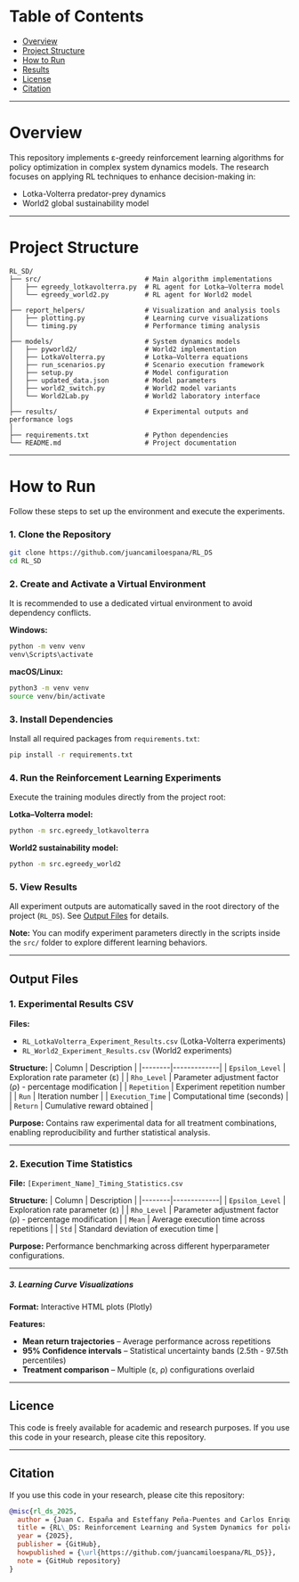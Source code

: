 # **Table of Contents**

- [Overview](#overview)
- [Project Structure](#project-structure)
- [How to Run](#how-to-run)
- [Results](#results)
- [License](#license)
- [Citation](#citation)

---

# **Overview**

This repository implements ε-greedy reinforcement learning algorithms for policy optimization in complex system dynamics models. The research focuses on applying RL techniques to enhance decision-making in:

- Lotka-Volterra predator-prey dynamics  
- World2 global sustainability model

---

# **Project Structure**

```
RL_SD/
├── src/                          # Main algorithm implementations
│   ├── egreedy_lotkavolterra.py  # RL agent for Lotka–Volterra model
│   └── egreedy_world2.py         # RL agent for World2 model
│
├── report_helpers/               # Visualization and analysis tools
│   ├── plotting.py               # Learning curve visualizations
│   └── timing.py                 # Performance timing analysis
│
├── models/                       # System dynamics models
│   ├── pyworld2/                 # World2 implementation
│   ├── LotkaVolterra.py          # Lotka–Volterra equations
│   ├── run_scenarios.py          # Scenario execution framework
│   ├── setup.py                  # Model configuration
│   ├── updated_data.json         # Model parameters
│   ├── world2_switch.py          # World2 model variants
│   └── World2Lab.py              # World2 laboratory interface
│
├── results/                      # Experimental outputs and performance logs
│
├── requirements.txt              # Python dependencies
└── README.md                     # Project documentation
```
---

# **How to Run**

Follow these steps to set up the environment and execute the experiments.

### **1. Clone the Repository**
```bash
git clone https://github.com/juancamiloespana/RL_DS
cd RL_SD
```

### **2. Create and Activate a Virtual Environment**
It is recommended to use a dedicated virtual environment to avoid dependency conflicts.

**Windows:**
```bash
python -m venv venv
venv\Scripts\activate
```

**macOS/Linux:**
```bash
python3 -m venv venv
source venv/bin/activate
```

### **3. Install Dependencies**
Install all required packages from `requirements.txt`:
```bash
pip install -r requirements.txt
```

### **4. Run the Reinforcement Learning Experiments**
Execute the training modules directly from the project root:

**Lotka–Volterra model:**
```bash
python -m src.egreedy_lotkavolterra
```

**World2 sustainability model:**
```bash
python -m src.egreedy_world2
```

### **5. View Results**
All experiment outputs are automatically saved in the root directory of the project (`RL_DS`). See [Output Files](#output-files) for details.

**Note:** You can modify experiment parameters directly in the scripts inside the `src/` folder to explore different learning behaviors.

---

## **Output Files**

### **1. Experimental Results CSV**
**Files:**
- `RL_LotkaVolterra_Experiment_Results.csv` (Lotka-Volterra experiments)
- `RL_World2_Experiment_Results.csv` (World2 experiments)

**Structure:**
| Column | Description |
|--------|-------------|
| `Epsilon_Level` | Exploration rate parameter (ε) |
| `Rho_Level` | Parameter adjustment factor (ρ) - percentage modification |
| `Repetition` | Experiment repetition number |
| `Run` | Iteration number |
| `Execution_Time` | Computational time (seconds) |
| `Return` | Cumulative reward obtained |

**Purpose:** Contains raw experimental data for all treatment combinations, enabling reproducibility and further statistical analysis.

---

### **2. Execution Time Statistics**
**File:** `[Experiment_Name]_Timing_Statistics.csv`

**Structure:**
| Column | Description |
|--------|-------------|
| `Epsilon_Level` | Exploration rate parameter (ε) |
| `Rho_Level` | Parameter adjustment factor (ρ) - percentage modification |
| `Mean` | Average execution time across repetitions |
| `Std` | Standard deviation of execution time |

**Purpose:** Performance benchmarking across different hyperparameter configurations.

---

##### **3. Learning Curve Visualizations**
**Format:** Interactive HTML plots (Plotly)

**Features:**
- **Mean return trajectories** – Average performance across repetitions
- **95% Confidence intervals** – Statistical uncertainty bands (2.5th - 97.5th percentiles)
- **Treatment comparison** – Multiple (ε, ρ) configurations overlaid

---

## **Licence**
This code is freely available for academic and research purposes. If you use this code in your research, please cite this repository.

---

## **Citation**

If you use this code in your research, please cite this repository:

```bibtex
@misc{rl_ds_2025,
  author = {Juan C. España and Esteffany Peña-Puentes and Carlos Enrique Vásquez-Ortiz and Sebastián Jaén},
  title = {RL\_DS: Reinforcement Learning and System Dynamics for policy optimization},
  year = {2025},
  publisher = {GitHub},
  howpublished = {\url{https://github.com/juancamiloespana/RL_DS}},
  note = {GitHub repository}
}
```
